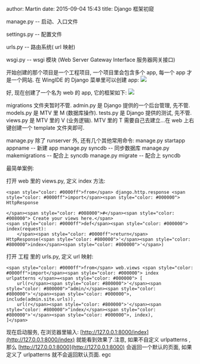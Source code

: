 author: Martin
date: 2015-09-04 15:43
title: Django 框架初窥

manage.py -- 启动、入口文件

settings.py -- 配置文件

urls.py -- 路由系统( url 映射)

wsgi.py -- wsgi 模块 (Web Server Gateway Interface 服务器网关接口)

开始创建的那个项目是一个工程项目, 一个项目里会包含多个 app, 每一个 app 才是一个网站.
在 WingIDE 的 Django 菜单里可以创建 app:
![](http://oi61.tinypic.com/i78itc.jpg)

好, 现在创建了一个名为 web 的 app, 它的框架如下:
![](http://oi58.tinypic.com/2crozf8.jpg)

migrations 文件夹暂时不管.
admin.py 是 Django 提供的一个后台管理, 先不管.
models.py 是 MTV 里 M (数据库操作).
tests.py 是 Django 提供的测试, 先不管.
views.py 是 MTV 里的 V (业务逻辑).
MTV 里的 T 需要自己去建立...在 web 上右键创建一个 template 文件夹即可.

manage.py 除了 runserver 外, 还有几个其他常用命令:
manage.py startapp appname -- 新建 app
manage.py syncdb -- 同步数据库
manage.py makemigrations -- 配合上 syncdb
manage.py migrate -- 配合上 syncdb

最简单案例:

打开 web 里的 views.py, 定义 index 方法:


    <span style="color: #0000ff">from</span> django.http.response <span style="color: #0000ff">import</span><span style="color: #000000"> HttpResponse

    </span><span style="color: #008000">#</span><span style="color: #008000"> Create your views here.</span>
    <span style="color: #0000ff">def</span><span style="color: #000000"> index(request):
        </span><span style="color: #0000ff">return</span> HttpResponse(<span style="color: #800000">'</span><span style="color: #800000">index</span><span style="color: #800000">'</span>)


打开 工程 里的 urls.py, 定义 url 映射:



    <span style="color: #0000ff">from</span> web.views <span style="color: #0000ff">import</span><span style="color: #000000"> index
    urlpatterns </span>=<span style="color: #000000"> [
        url(r</span><span style="color: #800000">'</span><span style="color: #800000">^admin/</span><span style="color: #800000">'</span><span style="color: #000000">, include(admin.site.urls)),
        url(r</span><span style="color: #800000">'</span><span style="color: #800000">^index/</span><span style="color: #800000">'</span><span style="color: #000000">, index),
    ]</span>


现在启动服务, 在浏览器里输入: [http://127.0.0.1:8000/index](http://127.0.0.1:8000/index) 就能看到效果了.注意, 如果不自定义 urlpatterns , 那么 [http://127.0.0.1:8000](http://127.0.0.1:8000) 会返回一个默认的页面, 如果定义了 urlpatterns 就不会返回默认页面.
egc
